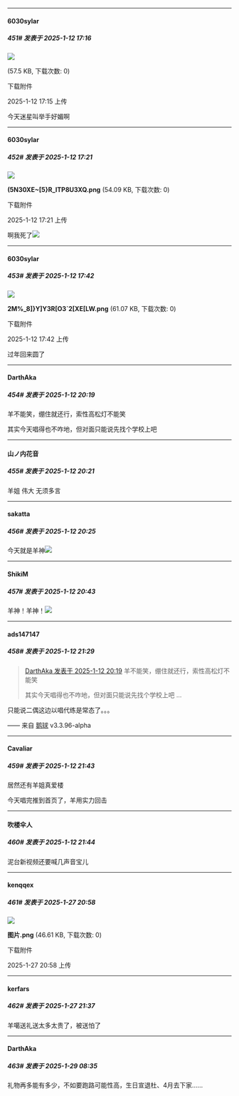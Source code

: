 ﻿
*****

####  6030sylar  
##### 451#       发表于 2025-1-12 17:16

<img src="https://img.saraba1st.com/forum/202501/12/171551urrr6rasm1rwaawa.png" referrerpolicy="no-referrer">

<strong></strong> (57.5 KB, 下载次数: 0)

下载附件

2025-1-12 17:15 上传

今天迷星叫举手好媚啊

*****

####  6030sylar  
##### 452#       发表于 2025-1-12 17:21

<img src="https://img.saraba1st.com/forum/202501/12/172116l3xdze180zepk8bk.png" referrerpolicy="no-referrer">

<strong>(5N30XE~[5}R_ITP8U3XQ.png</strong> (54.09 KB, 下载次数: 0)

下载附件

2025-1-12 17:21 上传

啊我死了<img src="https://static.saraba1st.com/image/smiley/face2017/074.png" referrerpolicy="no-referrer">


*****

####  6030sylar  
##### 453#       发表于 2025-1-12 17:42

<img src="https://img.saraba1st.com/forum/202501/12/174221hbt9swvihttz9993.png" referrerpolicy="no-referrer">

<strong>2M%_8]}Y]Y3R[O3`2[XE[LW.png</strong> (61.07 KB, 下载次数: 0)

下载附件

2025-1-12 17:42 上传

过年回来圆了


*****

####  DarthAka  
##### 454#       发表于 2025-1-12 20:19

羊不能笑，绷住就还行，索性高松灯不能笑

其实今天唱得也不咋地，但对面只能说先找个学校上吧


*****

####  山ノ内花音  
##### 455#       发表于 2025-1-12 20:21

羊姐 伟大 无须多言

*****

####  sakatta  
##### 456#       发表于 2025-1-12 20:25

今天就是羊神<img src="https://static.saraba1st.com/image/smiley/face2017/072.png" referrerpolicy="no-referrer">


*****

####  ShikiM  
##### 457#       发表于 2025-1-12 20:43

羊神！羊神！<img src="https://static.saraba1st.com/image/smiley/face2017/074.png" referrerpolicy="no-referrer">


*****

####  ads147147  
##### 458#       发表于 2025-1-12 21:29

<blockquote><a href="httphttps://bbs.saraba1st.com/2b/forum.php?mod=redirect&amp;goto=findpost&amp;pid=67161902&amp;ptid=2170136" target="_blank">DarthAka 发表于 2025-1-12 20:19</a>
羊不能笑，绷住就还行，索性高松灯不能笑

其实今天唱得也不咋地，但对面只能说先找个学校上吧 ...</blockquote>
只能说二偶这边以唱代练是常态了。。。

—— 来自 [鹅球](https://www.pgyer.com/xfPejhuq) v3.3.96-alpha


*****

####  Cavaliar  
##### 459#       发表于 2025-1-12 21:43

居然还有羊姐真爱楼

今天唱完推到首页了，羊用实力回击

*****

####  吹楼伞人  
##### 460#       发表于 2025-1-12 21:44

泥台新视频还要喊几声音宝儿

*****

####  kenqqex  
##### 461#       发表于 2025-1-27 20:58

<img src="https://img.saraba1st.com/forum/202501/27/205818sz9c8n59485ay9cm.png" referrerpolicy="no-referrer">

<strong>图片.png</strong> (46.61 KB, 下载次数: 0)

下载附件

2025-1-27 20:58 上传


*****

####  kerfars  
##### 462#       发表于 2025-1-27 21:37

羊噶送礼送太多太贵了，被送怕了


*****

####  DarthAka  
##### 463#       发表于 2025-1-29 08:35

礼物再多能有多少，不如要跑路可能性高，生日宣退杜、4月去下家……

